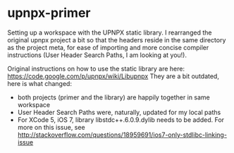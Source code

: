 upnpx-primer
============

Setting up a workspace with the UPNPX static library. I rearranged the original upnpx project a bit so that the headers reside 
in the same directory as the project meta, for ease of importing and more concise compiler instructions (User Header Search Paths, I am looking at you!).

Original instructions on how to use the static library are here: https://code.google.com/p/upnpx/wiki/Libupnpx 
They are a bit outdated, here is what changed: 
  * both projects (primer and the library) are happily together in same workspace
  * User Header Search Paths were, naturally, updated for my local paths
  * For XCode 5, iOS 7, library libstdc++.6.0.9.dylib needs to be added. For more on this issue, see http://stackoverflow.com/questions/18959691/ios7-only-stdlibc-linking-issue
